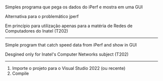 Simples programa que pega os dados do iPerf e mostra em uma GUI

Alternativa para o problemático jperf

Em princípio para utilização apenas para a matéria de Redes de Computadores do Inatel (T202)

------------------------------------------------------------------------------------------------

Simple program that catch speed data from iPerf and show in GUI

Desgined only for Inatel's Computer Networks subject (T202)

------------------------------------------------------------------------------------------------

1. Importe o projeto para o Visual Studio 2022 (ou recente)
2. Compile
